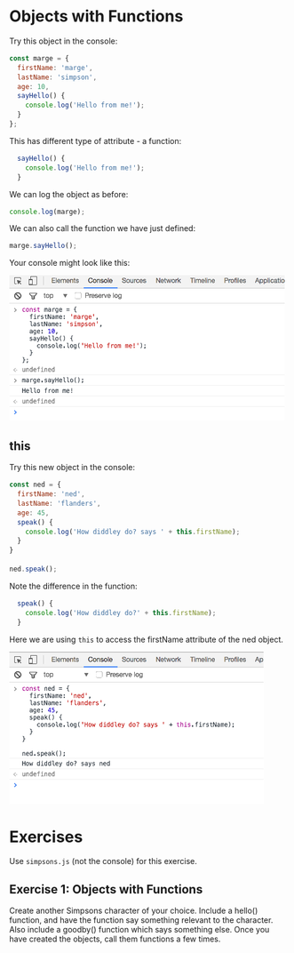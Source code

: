# Objects with Functions

Try this object in the console:

~~~javascript
const marge = {
  firstName: 'marge',
  lastName: 'simpson',
  age: 10,
  sayHello() {
    console.log('Hello from me!');
  }
};
~~~

This has different type of attribute - a function:

~~~javascript
  sayHello() {
    console.log('Hello from me!');
  }
~~~

We can log the object as before:

~~~javascript
console.log(marge);
~~~

We can also call the function we have just defined:

~~~javascript
marge.sayHello();
~~~

Your console might look like this:

![](img/05.png)

## this

Try this new object in the console:

~~~javascript
const ned = {
  firstName: 'ned',
  lastName: 'flanders',
  age: 45,
  speak() {
    console.log('How diddley do? says ' + this.firstName);
  }
}

ned.speak();
~~~

Note the difference in the function:

~~~javascript
  speak() {
    console.log('How diddley do?' + this.firstName);
  }
~~~

Here we are using `this` to access the firstName attribute of the ned object.

![](img/06.png)

# Exercises

Use `simpsons.js` (not the console) for this exercise.

## Exercise 1: Objects with Functions

Create another Simpsons character of your choice. Include a hello() function, and have the function say something relevant to the character. Also include a goodby() function which says something else. Once you have created the objects, call them functions a few times.

